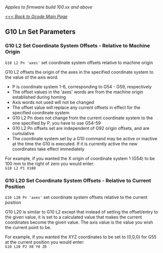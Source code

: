 _Applies to firmware build 100.xx and above_

_[<<< Back to Gcode Main Page](Gcodes)_

## G10 Ln Set Parameters

### G10 L2 Set Coordinate System Offsets - Relative to Machine Origin
`G10 L2 Pn 'axes'` set coordinate system offsets relative to machine origin

G10 L2 offsets the origin of the axes in the specified coordinate system to the value of the axis word.

- P is coordinate system 1-6, corresponding to G54 - G59, respectively
- The offset values in the 'axes' words are from the machine origin established during homing
- Axis words not used will not be changed
- The offset value will replace any current offsets in effect for the specified coordinate system
- G10 L2 Pn does not change from the current coordinate system to the one specified by P, you have to use G54-59
- G10 L2 Pn offsets set are independent of G92 origin offsets, and are cumulative
- The coordinate system set by a G10 command may be active or inactive at the time the G10 is executed. If it is currently active the new coordinates take effect immediately

For example, if you wanted the X origin of coordinate system 1 (G54) to be 100 mm to the right of zero you would enter:<br>
`G10 L2 P1 X100`

### G10 L20 Set Coordinate System Offsets - Relative to Current Position
`G10 L20 Pn 'axes'` set coordinate system offsets relative to the current position

G10 L20 is similar to G10 L2 except that instead of setting the offset/entry to the given value, it is set to a calculated value that makes the current coordinates become the given value. The axis value is the value you wish the current point to be.

For example, if you wanted the XYZ coordinates to be set to (0,0,0) for G55 at the current position you would enter:<br>
`G10 L20 P2 X0 Y0 Z0`

